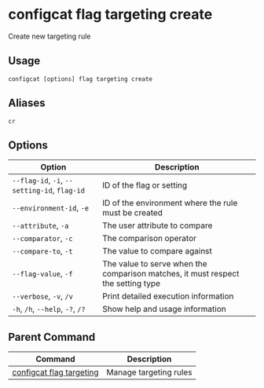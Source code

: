 # configcat flag targeting create
Create new targeting rule
## Usage
```
configcat [options] flag targeting create
```
## Aliases
`cr`
## Options
| Option | Description |
| ------ | ----------- |
| `--flag-id`, `-i`, `--setting-id`, `flag-id` | ID of the flag or setting |
| `--environment-id`, `-e` | ID of the environment where the rule must be created |
| `--attribute`, `-a` | The user attribute to compare |
| `--comparator`, `-c` | The comparison operator |
| `--compare-to`, `-t` | The value to compare against |
| `--flag-value`, `-f` | The value to serve when the comparison matches, it must respect the setting type |
| `--verbose`, `-v`, `/v` | Print detailed execution information |
| `-h`, `/h`, `--help`, `-?`, `/?` | Show help and usage information |
## Parent Command
| Command | Description |
| ------ | ----------- |
| [configcat flag targeting](configcat-flag-targeting.md) | Manage targeting rules |
